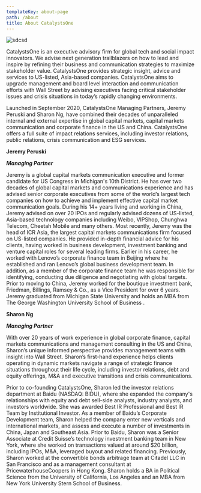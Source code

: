 ```yaml
---
templateKey: about-page
path: /about
title: About CatalystsOne
---
```

![sdcsd](/img/apple-touch-icon.png "sdfsdf")



CatalystsOne is an executive advisory firm for global tech and social impact innovators. We advise next generation trailblazers on how to lead and inspire by refining their business and communication strategies to maximize stakeholder value. CatalystsOne provides strategic insight, advice and services to US-listed, Asia-based companies. CatalystsOne aims to upgrade management and board level interaction and communication efforts with Wall Street by advising executives facing critical stakeholder issues and crisis situations in today’s rapidly changing environments.

Launched in September 2020, CatalystsOne Managing Partners, Jeremy Peruski and Sharon Ng, have combined their decades of unparalleled internal and external expertise in [gl](<>)obal capital markets, capital markets communication and corporate finance in the US and China. CatalystsOne offers a full suite of impact relations services, including investor relations, public relations, crisis communication and ESG services.

**Jeremy Peruski**

***Managing Partner***

Jeremy is a global capital markets communication executive and former candidate for US Congress in Michigan's 10th District. He has over two decades of global capital markets and communications experience and has advised senior corporate executives from some of the world’s largest tech companies on how to achieve and implement effective capital market communication goals. During his 14+ years living and working in China, Jeremy advised on over 20 IPOs and regularly advised dozens of US-listed, Asia-based technology companies including Weibo, VIPShop, Chunghwa Telecom, Cheetah Mobile and many others. Most recently, Jeremy was the head of ICR Asia, the largest capital markets communications firm focused on US-listed companies. He provided in-depth financial advice for his clients, having worked in business development, investment banking and venture capital roles for several leading firms. Earlier in his career, he worked with Lenovo’s corporate finance team in Beijing where he established and ran Lenovo’s global business development team. In addition, as a member of the corporate finance team he was responsible for identifying, conducting due diligence and negotiating with global targets. Prior to moving to China, Jeremy worked for the boutique investment bank, Friedman, Billings, Ramsey & Co., as a Vice President for over 6 years. Jeremy graduated from Michigan State University and holds an MBA from The George Washington University School of Business .

**Sharon Ng**

***Managing Partner***

With over 20 years of work experience in global corporate finance, capital markets communications and management consulting in the US and China, Sharon’s unique informed perspective provides management teams with insight into Wall Street. Sharon’s first-hand experience helps clients operating in dynamic markets navigate a range of strategic finance situations throughout their life cycle, including investor relations, debt and equity offerings, M&A and executive transitions and crisis communications.

Prior to co-founding CatalystsOne, Sharon led the investor relations department at Baidu (NASDAQ: BIDU), where she expanded the company's relationships with equity and debt sell-side analysts, industry analysts, and investors worldwide. She was awarded Best IR Professional and Best IR Team by Institutional Investor. As a member of Baidu’s Corporate Development team, Sharon helped the company enter new verticals and international markets, and assess and execute a number of investments in China, Japan and Southeast Asia. Prior to Baidu, Sharon was a Senior Associate at Credit Suisse’s technology investment banking team in New York, where she worked on transactions valued at around $20 billion, including IPOs, M&A, leveraged buyout and related financing. Previously, Sharon worked at the convertible bonds arbitrage team at Citadel LLC in San Francisco and as a management consultant at PricewaterhouseCoopers in Hong Kong. Sharon holds a BA in Political Science from the University of California, Los Angeles and an MBA from New York University Stern School of Business.